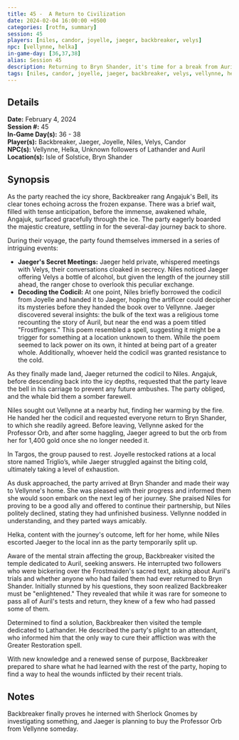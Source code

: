 ```yaml
---
title: 45 -  A Return to Civilization
date: 2024-02-04 16:00:00 +0500
categories: [rotfm, summary]
session: 45
players: [niles, candor, joyelle, jaeger, backbreaker, velys]
npc: [vellynne, helka]
in-game-day: [36,37,38]
alias: Session 45
description: Returning to Bryn Shander, it's time for a break from Auril and the wilderness.
tags: [niles, candor, joyelle, jaeger, backbreaker, velys, vellynne, helka]
---
```


## Details

**Date:** February 4, 2024 <br>
**Session #:** 45 <br>
**In-Game Day(s):** 36 - 38 <br>
**Player(s):** Backbreaker, Jaeger, Joyelle, Niles, Velys, Candor <br>
**NPC(s):** Vellynne, Helka, Unknown followers of Lathander and Auril <br>
**Location(s):** Isle of Solstice, Bryn Shander

## Synopsis
As the party reached the icy shore, Backbreaker rang Angajuk's Bell, its clear tones echoing across the frozen expanse. There was a brief wait, filled with tense anticipation, before the immense, awakened whale, Angajuk, surfaced gracefully through the ice. The party eagerly boarded the majestic creature, settling in for the several-day journey back to shore.

During their voyage, the party found themselves immersed in a series of intriguing events:
- **Jaeger's Secret Meetings:** Jaeger held private, whispered meetings with Velys, their conversations cloaked in secrecy. Niles noticed Jaeger offering Velys a bottle of alcohol, but given the length of the journey still ahead, the ranger chose to overlook this peculiar exchange.
- **Decoding the Codicil:** At one point, Niles briefly borrowed the codicil from Joyelle and handed it to Jaeger, hoping the artificer could decipher its mysteries before they handed the book over to Vellynne. Jaeger discovered several insights: the bulk of the text was a religious tome recounting the story of Auril, but near the end was a poem titled "Frostfingers." This poem resembled a spell, suggesting it might be a trigger for something at a location unknown to them. While the poem seemed to lack power on its own, it hinted at being part of a greater whole. Additionally, whoever held the codicil was granted resistance to the cold.

As they finally made land, Jaeger returned the codicil to Niles. Angajuk, before descending back into the icy depths, requested that the party leave the bell in his carriage to prevent any future ambushes. The party obliged, and the whale bid them a somber farewell.

Niles sought out Vellynne at a nearby hut, finding her warming by the fire. He handed her the codicil and requested everyone return to Bryn Shander, to which she readily agreed. Before leaving, Vellynne asked for the Professor Orb, and after some haggling, Jaeger agreed to but the orb from her for 1,400 gold once she no longer needed it.

In Targos, the group paused to rest. Joyelle restocked rations at a local store named Triglio’s, while Jaeger struggled against the biting cold, ultimately taking a level of exhaustion.

As dusk approached, the party arrived at Bryn Shander and made their way to Vellynne's home. She was pleased with their progress and informed them she would soon embark on the next leg of her journey. She praised Niles for proving to be a good ally and offered to continue their partnership, but Niles politely declined, stating they had unfinished business. Vellynne nodded in understanding, and they parted ways amicably.

Helka, content with the journey's outcome, left for her home, while Niles escorted Jaeger to the local inn as the party temporarily split up.

Aware of the mental strain affecting the group, Backbreaker visited the temple dedicated to Auril, seeking answers. He interrupted two followers who were bickering over the Frostmaiden's sacred text, asking about Auril's trials and whether anyone who had failed them had ever returned to Bryn Shander. Initially stunned by his questions, they soon realized Backbreaker must be "enlightened." They revealed that while it was rare for someone to pass all of Auril's tests and return, they knew of a few who had passed some of them.

Determined to find a solution, Backbreaker then visited the temple dedicated to Lathander. He described the party's plight to an attendant, who informed him that the only way to cure their affliction was with the Greater Restoration spell.

With new knowledge and a renewed sense of purpose, Backbreaker prepared to share what he had learned with the rest of the party, hoping to find a way to heal the wounds inflicted by their recent trials.


## Notes
Backbreaker finally proves he interned with Sherlock Gnomes by investigating something, and Jaeger is planning to buy the Professor Orb from Vellynne someday.